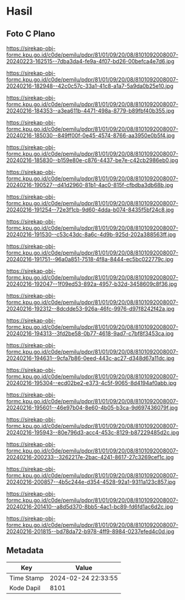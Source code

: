 # Hasil

## Foto C Plano

https://sirekap-obj-formc.kpu.go.id/c0de/pemilu/pdpr/81/01/09/20/08/8101092008007-20240223-162515--7dba3da4-fe9a-4f07-bd26-00befca4e7d6.jpg

https://sirekap-obj-formc.kpu.go.id/c0de/pemilu/pdpr/81/01/09/20/08/8101092008007-20240216-182948--42c0c57c-33a1-41c8-a1a7-5a9da0b25e10.jpg

https://sirekap-obj-formc.kpu.go.id/c0de/pemilu/pdpr/81/01/09/20/08/8101092008007-20240216-184353--a3ea611b-4471-498a-8779-b89fbf40b355.jpg

https://sirekap-obj-formc.kpu.go.id/c0de/pemilu/pdpr/81/01/09/20/08/8101092008007-20240216-185030--849ff00f-0e45-4574-8766-aa3950e0b5f4.jpg

https://sirekap-obj-formc.kpu.go.id/c0de/pemilu/pdpr/81/01/09/20/08/8101092008007-20240216-185830--b159e80e-c876-4437-be7e-c42cb2986eb0.jpg

https://sirekap-obj-formc.kpu.go.id/c0de/pemilu/pdpr/81/01/09/20/08/8101092008007-20240216-190527--d41d2960-81b1-4ac0-815f-cfbdba3db68b.jpg

https://sirekap-obj-formc.kpu.go.id/c0de/pemilu/pdpr/81/01/09/20/08/8101092008007-20240216-191254--72e3f1cb-9d60-4dda-b074-8435f5bf24c8.jpg

https://sirekap-obj-formc.kpu.go.id/c0de/pemilu/pdpr/81/01/09/20/08/8101092008007-20240216-191530--c53c43dc-8a6c-4d9b-925d-202a388563ff.jpg

https://sirekap-obj-formc.kpu.go.id/c0de/pemilu/pdpr/81/01/09/20/08/8101092008007-20240216-191751--96a0a851-7518-4f8a-8444-ec5bc022779c.jpg

https://sirekap-obj-formc.kpu.go.id/c0de/pemilu/pdpr/81/01/09/20/08/8101092008007-20240216-192047--1f09ed53-892a-4957-b32d-3458609c8f36.jpg

https://sirekap-obj-formc.kpu.go.id/c0de/pemilu/pdpr/81/01/09/20/08/8101092008007-20240216-192312--8dcdde53-926a-46fc-9976-d97f8242f42a.jpg

https://sirekap-obj-formc.kpu.go.id/c0de/pemilu/pdpr/81/01/09/20/08/8101092008007-20240216-194313--3fd2be58-0b77-4618-9ad7-c7bf8f3453ca.jpg

https://sirekap-obj-formc.kpu.go.id/c0de/pemilu/pdpr/81/01/09/20/08/8101092008007-20240216-194631--9cfa7b86-0eed-443c-ac27-d348d67a11dc.jpg

https://sirekap-obj-formc.kpu.go.id/c0de/pemilu/pdpr/81/01/09/20/08/8101092008007-20240216-195304--ecd02be2-e373-4c5f-9065-8d4194af0abb.jpg

https://sirekap-obj-formc.kpu.go.id/c0de/pemilu/pdpr/81/01/09/20/08/8101092008007-20240216-195601--46e97b04-8e60-4b05-b3ca-9d697436079f.jpg

https://sirekap-obj-formc.kpu.go.id/c0de/pemilu/pdpr/81/01/09/20/08/8101092008007-20240216-195943--80e796d3-acc4-453c-8129-b87229485d2c.jpg

https://sirekap-obj-formc.kpu.go.id/c0de/pemilu/pdpr/81/01/09/20/08/8101092008007-20240216-200233--3262217e-2bac-4241-8617-27c3269cef1c.jpg

https://sirekap-obj-formc.kpu.go.id/c0de/pemilu/pdpr/81/01/09/20/08/8101092008007-20240216-200857--4b5c244e-d354-4528-92a1-9311a123c857.jpg

https://sirekap-obj-formc.kpu.go.id/c0de/pemilu/pdpr/81/01/09/20/08/8101092008007-20240216-201410--a8d5d370-8bb5-4ac1-bc89-fd6fd1ac6d2c.jpg

https://sirekap-obj-formc.kpu.go.id/c0de/pemilu/pdpr/81/01/09/20/08/8101092008007-20240216-201815--bd78da72-b978-4ff9-8984-0237efed4c0d.jpg


## Metadata

| Key        | Value               |
| ---------- | ------------------- |
| Time Stamp | 2024-02-24 22:33:55 |
| Kode Dapil | 8101                |



